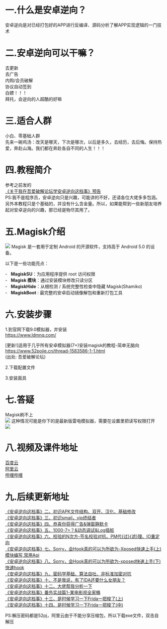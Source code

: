 # 一.什么是安卓逆向？  

安卓逆向是对已经打包好的APP进行反编译、源码分析了解APP实现逻辑的一门技术  
# 二.安卓逆向可以干嘛？  

去更新  
去广告  
内购/会员破解  
协议自动签到  
白嫖！！！  
拜托，会逆向的人超酷的好嘛  
  
# 三.适合人群  

小白、零基础人群  
先来一碗鸡汤：改天是哪天，下次是哪次，以后是多久，去经历，去后悔。保持热爱，奔赴山海。我们都在奔赴各自不同的人生！！！  
  
# 四.教程简介  

参考之前发的  
[《关于我在吾爱破解论坛学安卓逆向这档事》预告](https://www.52pojie.cn/thread-1692384-1-1.html)  
PS:我不是程序员，安卓逆向只是兴趣，可能讲的不好，还请各位大佬多多包涵。另外本教程只是个基础的，并没有什么含金量。所以，如果能帮到一些新朋友培养起对安卓逆向的兴趣，那已经是物尽其用了。  
# 五.Magisk介绍  

![](https://raw.githubusercontent.com/ZJ595/AndroidReverse/main/Pic/Carnac%E6%B1%89%E5%8C%96%E7%89%88_4bMGoiLnJJ.png)
Magisk 是一套用于定制 Android 的开源软件，支持高于 Android 5.0 的设备。  
  
以下是一些功能亮点：  
  
-   **MagiskSU**：为应用程序提供 root 访问权限  
-   **Magisk 模块**：通过安装模块修改只读分区  
-   **MagiskHide**：从根检测 / 系统完整性检查中隐藏 Magisk(Shamiko)  
-   **MagiskBoot** : 最完整的安卓启动镜像解包和重新打包工具  
  
  
  
# 六.安装步骤  

  
1.到官网下载9.0模拟器，并安装  
https://www.ldmnq.com/  
  
[更新!]适用于几乎所有安卓模拟器(7+)安装magisk的教程-简单无脑向  
https://www.52pojie.cn/thread-1583586-1-1.html  
(出处: 吾爱破解论坛)  
  
  
2.下载配置文件  
  
3.安装面具  
  
# 七.答疑  

Magisk刷不上  
![](https://raw.githubusercontent.com/ZJ595/AndroidReverse/main/Pic/QQ_cX1PyTDD8C.png)
这种情况可能是你下的是最新版雷电模拟器，需要在设置里把读写权限打开  
![](https://raw.githubusercontent.com/ZJ595/AndroidReverse/main/Pic/QQ_x1fLNSspol.png)
  
# 八.视频及课件地址  

[百度云](https://pan.baidu.com/s/1cFWTLn14jeWfpXxlx3syYw?pwd=nqu9)  
[阿里云](https://www.aliyundrive.com/s/TJoKMK6du6x)  
[哔哩哔哩](https://www.bilibili.com/video/BV1wT411N7sV)  
  
# 九.后续更新地址  

  
[《安卓逆向这档事》二、初识APK文件结构、双开、汉化、基础修改](https://www.52pojie.cn/thread-1695796-1-1.html)  
[《安卓逆向这档事》三、初识smail，vip终结者](https://www.52pojie.cn/thread-1701353-1-1.html)    
[《安卓逆向这档事》四、恭喜你获得广告&弹窗静默卡](https://www.52pojie.cn/thread-1706691-1-1.html)  
[《安卓逆向这档事》五、1000-7=？&动态调试&Log插桩](https://www.52pojie.cn/thread-1714727-1-1.html)  
[《安卓逆向这档事》六、校验的N次方-签名校验对抗、PM代{过}{滤}理、IO重定向](https://www.52pojie.cn/thread-1731181-1-1.html)  
[《安卓逆向这档事》七、Sorry，会Hook真的可以为所欲为-Xposed快速上手(上)模块编写,常用Api](https://www.52pojie.cn/thread-1740944-1-1.html)  
[《安卓逆向这档事》八、Sorry，会Hook真的可以为所欲为-xposed快速上手(下)快速hook](https://www.52pojie.cn/thread-1748081-1-1.html)  
[《安卓逆向这档事》九、密码学基础、算法自吐、非标准加密对抗](https://www.52pojie.cn/thread-1762225-1-1.html)  
[《安卓逆向这档事》十、不是我说，有了IDA还要什么女朋友？](https://www.52pojie.cn/thread-1787667-1-1.html)  
[《安卓逆向这档事》十二、大佬帮我分析一下](https://www.52pojie.cn/thread-1809646-1-1.html)  
[《安卓逆向这档事》番外实战篇1-某电影视全家桶](https://www.52pojie.cn/thread-1814917-1-1.html)  
[《安卓逆向这档事》十三、是时候学习一下Frida一把梭了(上)](https://www.52pojie.cn/thread-1823118-1-1.html)  
[《安卓逆向这档事》十四、是时候学习一下Frida一把梭了(中)](https://www.52pojie.cn/thread-1838539-1-1.html)  
  
  
PS:解压密码都是52pj，阿里云由于不能分享压缩包，所以下载exe文件，双击自解压
